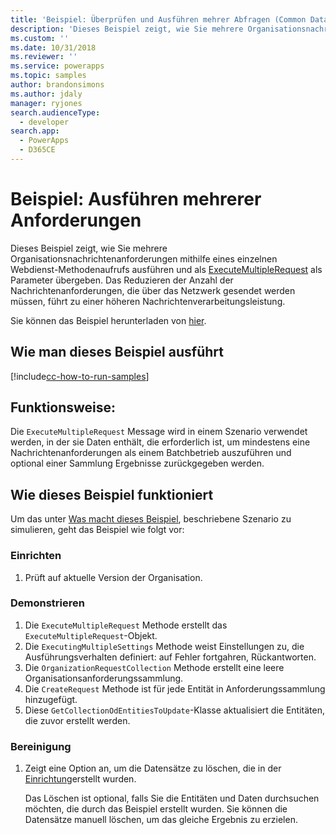 ```yaml
---
title: 'Beispiel: Überprüfen und Ausführen mehrer Abfragen (Common Data Service) | Microsoft Docs'
description: 'Dieses Beispiel zeigt, wie Sie mehrere Organisationsnachrichtenanforderungen mithilfe eines einzelnen Webdienst-Methodenaufrufs ausführen und  als Parameter übergeben.'
ms.custom: ''
ms.date: 10/31/2018
ms.reviewer: ''
ms.service: powerapps
ms.topic: samples
author: brandonsimons
ms.author: jdaly
manager: ryjones
search.audienceType:
  - developer
search.app:
  - PowerApps
  - D365CE
---
```

# <a name="sample-execute-multiple-requests"></a>Beispiel: Ausführen mehrerer Anforderungen

Dieses Beispiel zeigt, wie Sie mehrere Organisationsnachrichtenanforderungen mithilfe eines einzelnen Webdienst-Methodenaufrufs ausführen und als [ExecuteMultipleRequest](https://docs.microsoft.com/dotnet/api/microsoft.xrm.sdk.messages.executemultiplerequest?view=dynamics-general-ce-9) als Parameter übergeben. Das Reduzieren der Anzahl der Nachrichtenanforderungen, die über das Netzwerk gesendet werden müssen, führt zu einer höheren Nachrichtenverarbeitungsleistung.

Sie können das Beispiel herunterladen von [hier](https://github.com/Microsoft/PowerApps-Samples/tree/master/cds/orgsvc/C%23/ExecutemultipleRequests).

## <a name="how-to-run-this-sample"></a>Wie man dieses Beispiel ausführt

[!include[cc-how-to-run-samples](../../includes/cc-how-to-run-samples.md)]

## <a name="what-this-sample-does"></a>Funktionsweise:

Die `ExecuteMultipleRequest` Message wird in einem Szenario verwendet werden, in der sie Daten enthält, die erforderlich ist, um mindestens eine Nachrichtenanforderungen als einem Batchbetrieb auszuführen und optional einer Sammlung Ergebnisse zurückgegeben werden.

## <a name="how-this-sample-works"></a>Wie dieses Beispiel funktioniert

Um das unter [Was macht dieses Beispiel](#what-this-sample-does), beschriebene Szenario zu simulieren, geht das Beispiel wie folgt vor:

### <a name="setup"></a>Einrichten

1. Prüft auf aktuelle Version der Organisation.

### <a name="demonstrate"></a>Demonstrieren

1. Die `ExecuteMultipleRequest` Methode erstellt das `ExecuteMultipleRequest`-Objekt.
1. Die `ExecutingMultipleSettings` Methode weist Einstellungen zu, die Ausführungsverhalten definiert: auf Fehler fortgahren, Rückantworten.
1. Die `OrganizationRequestCollection` Methode erstellt eine leere Organisationsanforderungssammlung.
1. Die `CreateRequest` Methode ist für jede Entität in Anforderungssammlung hinzugefügt.
1. Diese `GetCollectionOdEntitiesToUpdate`-Klasse aktualisiert die Entitäten, die zuvor erstellt werden.


### <a name="clean-up"></a>Bereinigung

1. Zeigt eine Option an, um die Datensätze zu löschen, die in der [Einrichtung](#setup)erstellt wurden.

    Das Löschen ist optional, falls Sie die Entitäten und Daten durchsuchen möchten, die durch das Beispiel erstellt wurden. Sie können die Datensätze manuell löschen, um das gleiche Ergebnis zu erzielen.
